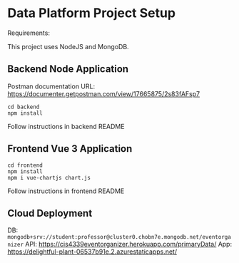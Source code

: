 # Data Platform Project Setup

Requirements:

This project uses NodeJS and MongoDB.

## Backend Node Application
Postman documentation URL: https://documenter.getpostman.com/view/17665875/2s83fAFsp7
```
cd backend
npm install
```
Follow instructions in backend README

## Frontend Vue 3 Application
```
cd frontend
npm install
npm i vue-chartjs chart.js
```
Follow instructions in frontend README

## Cloud Deployment

DB: `mongodb+srv://student:professor@cluster0.chobn7e.mongodb.net/eventorganizer`
API: <https://cis4339eventorganizer.herokuapp.com/primaryData/>
App: <https://delightful-plant-06537b91e.2.azurestaticapps.net/>